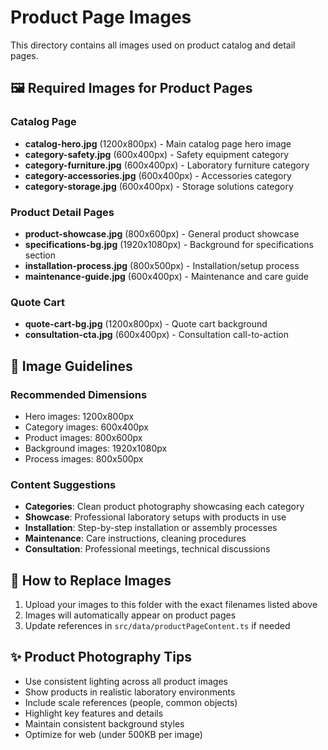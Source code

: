 
# Product Page Images

This directory contains all images used on product catalog and detail pages.

## 🖼️ Required Images for Product Pages

### Catalog Page
- **catalog-hero.jpg** (1200x800px) - Main catalog page hero image
- **category-safety.jpg** (600x400px) - Safety equipment category
- **category-furniture.jpg** (600x400px) - Laboratory furniture category
- **category-accessories.jpg** (600x400px) - Accessories category
- **category-storage.jpg** (600x400px) - Storage solutions category

### Product Detail Pages
- **product-showcase.jpg** (800x600px) - General product showcase
- **specifications-bg.jpg** (1920x1080px) - Background for specifications section
- **installation-process.jpg** (800x500px) - Installation/setup process
- **maintenance-guide.jpg** (600x400px) - Maintenance and care guide

### Quote Cart
- **quote-cart-bg.jpg** (1200x800px) - Quote cart background
- **consultation-cta.jpg** (600x400px) - Consultation call-to-action

## 📐 Image Guidelines

### Recommended Dimensions
- Hero images: 1200x800px
- Category images: 600x400px
- Product images: 800x600px
- Background images: 1920x1080px
- Process images: 800x500px

### Content Suggestions
- **Categories**: Clean product photography showcasing each category
- **Showcase**: Professional laboratory setups with products in use
- **Installation**: Step-by-step installation or assembly processes
- **Maintenance**: Care instructions, cleaning procedures
- **Consultation**: Professional meetings, technical discussions

## 🔄 How to Replace Images

1. Upload your images to this folder with the exact filenames listed above
2. Images will automatically appear on product pages
3. Update references in `src/data/productPageContent.ts` if needed

## ✨ Product Photography Tips

- Use consistent lighting across all product images
- Show products in realistic laboratory environments
- Include scale references (people, common objects)
- Highlight key features and details
- Maintain consistent background styles
- Optimize for web (under 500KB per image)
